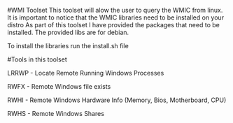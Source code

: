 #WMI Toolset
This toolset will alow the user to query the WMIC from linux.
It is important to notice that the WMIC libraries need to be installed on your distro
As part of this toolset I have provided the packages that need to be installed. The provided libs are for debian.

To install the libraries run the install.sh file


#Tools in this toolset

LRRWP - Locate Remote Running Windows Processes

RWFX  - Remote Windows file exists

RWHI	-	Remote Windows Hardware Info (Memory, Bios, Motherboard, CPU)

RWHS	-	Remote Windows Shares


